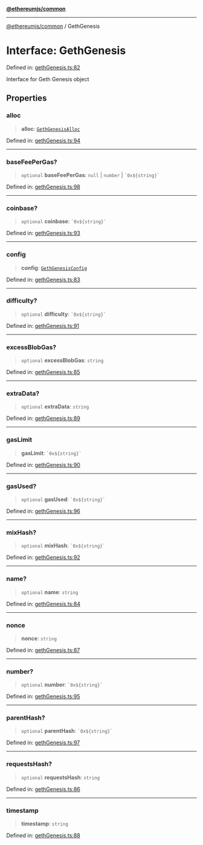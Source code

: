 [**@ethereumjs/common**](../README.md)

***

[@ethereumjs/common](../README.md) / GethGenesis

# Interface: GethGenesis

Defined in: [gethGenesis.ts:82](https://github.com/ethereumjs/ethereumjs-monorepo/blob/master/packages/common/src/gethGenesis.ts#L82)

Interface for Geth Genesis object

## Properties

### alloc

> **alloc**: [`GethGenesisAlloc`](GethGenesisAlloc.md)

Defined in: [gethGenesis.ts:94](https://github.com/ethereumjs/ethereumjs-monorepo/blob/master/packages/common/src/gethGenesis.ts#L94)

***

### baseFeePerGas?

> `optional` **baseFeePerGas**: `null` \| `number` \| `` `0x${string}` ``

Defined in: [gethGenesis.ts:98](https://github.com/ethereumjs/ethereumjs-monorepo/blob/master/packages/common/src/gethGenesis.ts#L98)

***

### coinbase?

> `optional` **coinbase**: `` `0x${string}` ``

Defined in: [gethGenesis.ts:93](https://github.com/ethereumjs/ethereumjs-monorepo/blob/master/packages/common/src/gethGenesis.ts#L93)

***

### config

> **config**: [`GethGenesisConfig`](GethGenesisConfig.md)

Defined in: [gethGenesis.ts:83](https://github.com/ethereumjs/ethereumjs-monorepo/blob/master/packages/common/src/gethGenesis.ts#L83)

***

### difficulty?

> `optional` **difficulty**: `` `0x${string}` ``

Defined in: [gethGenesis.ts:91](https://github.com/ethereumjs/ethereumjs-monorepo/blob/master/packages/common/src/gethGenesis.ts#L91)

***

### excessBlobGas?

> `optional` **excessBlobGas**: `string`

Defined in: [gethGenesis.ts:85](https://github.com/ethereumjs/ethereumjs-monorepo/blob/master/packages/common/src/gethGenesis.ts#L85)

***

### extraData?

> `optional` **extraData**: `string`

Defined in: [gethGenesis.ts:89](https://github.com/ethereumjs/ethereumjs-monorepo/blob/master/packages/common/src/gethGenesis.ts#L89)

***

### gasLimit

> **gasLimit**: `` `0x${string}` ``

Defined in: [gethGenesis.ts:90](https://github.com/ethereumjs/ethereumjs-monorepo/blob/master/packages/common/src/gethGenesis.ts#L90)

***

### gasUsed?

> `optional` **gasUsed**: `` `0x${string}` ``

Defined in: [gethGenesis.ts:96](https://github.com/ethereumjs/ethereumjs-monorepo/blob/master/packages/common/src/gethGenesis.ts#L96)

***

### mixHash?

> `optional` **mixHash**: `` `0x${string}` ``

Defined in: [gethGenesis.ts:92](https://github.com/ethereumjs/ethereumjs-monorepo/blob/master/packages/common/src/gethGenesis.ts#L92)

***

### name?

> `optional` **name**: `string`

Defined in: [gethGenesis.ts:84](https://github.com/ethereumjs/ethereumjs-monorepo/blob/master/packages/common/src/gethGenesis.ts#L84)

***

### nonce

> **nonce**: `string`

Defined in: [gethGenesis.ts:87](https://github.com/ethereumjs/ethereumjs-monorepo/blob/master/packages/common/src/gethGenesis.ts#L87)

***

### number?

> `optional` **number**: `` `0x${string}` ``

Defined in: [gethGenesis.ts:95](https://github.com/ethereumjs/ethereumjs-monorepo/blob/master/packages/common/src/gethGenesis.ts#L95)

***

### parentHash?

> `optional` **parentHash**: `` `0x${string}` ``

Defined in: [gethGenesis.ts:97](https://github.com/ethereumjs/ethereumjs-monorepo/blob/master/packages/common/src/gethGenesis.ts#L97)

***

### requestsHash?

> `optional` **requestsHash**: `string`

Defined in: [gethGenesis.ts:86](https://github.com/ethereumjs/ethereumjs-monorepo/blob/master/packages/common/src/gethGenesis.ts#L86)

***

### timestamp

> **timestamp**: `string`

Defined in: [gethGenesis.ts:88](https://github.com/ethereumjs/ethereumjs-monorepo/blob/master/packages/common/src/gethGenesis.ts#L88)
